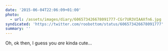 ```yaml
---
date: '2015-06-04T22:06:09+01:00'
photo:
  - url: /assets/images/diary/606573426678091777-CGr7UR3VIAAXfn6.jpg
syndicated: 'https://twitter.com/roobottom/status/606573426678091777'
summary: ''
---
```

Oh, ok then, I guess you _are_ kinda cute… 
